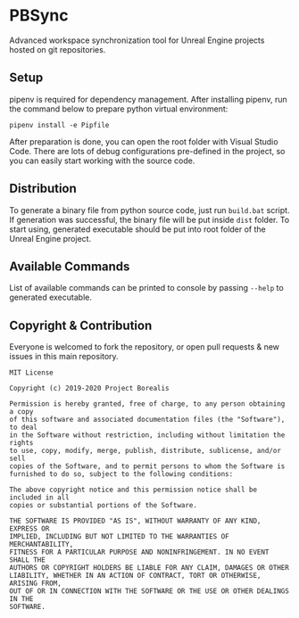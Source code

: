 # PBSync

Advanced workspace synchronization tool for Unreal Engine projects hosted on git repositories.

## Setup

pipenv is required for dependency management. After installing pipenv, run the command below to prepare python virtual environment:

`pipenv install -e Pipfile`

After preparation is done, you can open the root folder with Visual Studio Code. There are lots of debug configurations pre-defined in the project, so you can easily start working with the source code. 

## Distribution

To generate a binary file from python source code, just run `build.bat` script. If generation was successful, the binary file will be put inside `dist` folder. To start using, generated executable should be put into root folder of the Unreal Engine project.

## Available Commands

List of available commands can be printed to console by passing `--help` to generated executable.

## Copyright & Contribution

Everyone is welcomed to fork the repository, or open pull requests & new issues in this main repository.

```
MIT License

Copyright (c) 2019-2020 Project Borealis

Permission is hereby granted, free of charge, to any person obtaining a copy
of this software and associated documentation files (the "Software"), to deal
in the Software without restriction, including without limitation the rights
to use, copy, modify, merge, publish, distribute, sublicense, and/or sell
copies of the Software, and to permit persons to whom the Software is
furnished to do so, subject to the following conditions:

The above copyright notice and this permission notice shall be included in all
copies or substantial portions of the Software.

THE SOFTWARE IS PROVIDED "AS IS", WITHOUT WARRANTY OF ANY KIND, EXPRESS OR
IMPLIED, INCLUDING BUT NOT LIMITED TO THE WARRANTIES OF MERCHANTABILITY,
FITNESS FOR A PARTICULAR PURPOSE AND NONINFRINGEMENT. IN NO EVENT SHALL THE
AUTHORS OR COPYRIGHT HOLDERS BE LIABLE FOR ANY CLAIM, DAMAGES OR OTHER
LIABILITY, WHETHER IN AN ACTION OF CONTRACT, TORT OR OTHERWISE, ARISING FROM,
OUT OF OR IN CONNECTION WITH THE SOFTWARE OR THE USE OR OTHER DEALINGS IN THE
SOFTWARE.
```